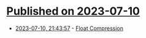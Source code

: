 # [Published on 2023-07-10](index.md)

* [2023-07-10, 21:43:57](https://lobste.rs/s/vxnsod/float_compression) - [Float Compression](https://aras-p.info/blog/2023/01/29/Float-Compression-0-Intro/)
